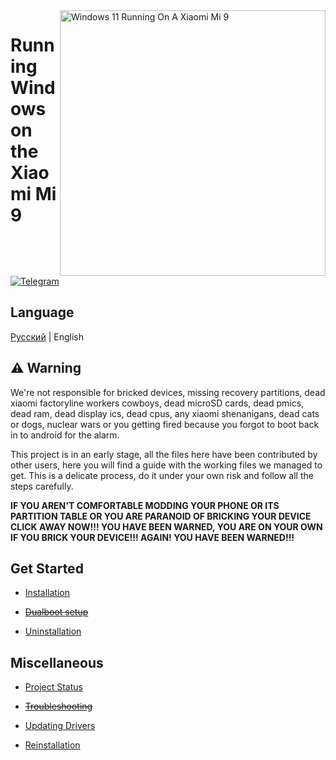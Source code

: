 <img align="right" src="https://raw.githubusercontent.com/woacepheus/Port-Windows-11-Xiaomi-Mi-9/main/cepheus.png" width="425" alt="Windows 11 Running On A Xiaomi Mi 9">

# Running Windows on the Xiaomi Mi 9

[![Telegram](https://img.shields.io/badge/Chat-Telegram-brightgreen.svg?logo=telegram&style=flat-square)](https://t.me/WinOnMi9)

## Language 
[Русский](README-RU.md) | English
## ⚠️ Warning

We're not responsible for bricked devices, missing recovery partitions, dead xiaomi factoryline workers cowboys, dead microSD cards, dead pmics, dead ram, dead display ics, dead cpus, any xiaomi shenanigans, dead cats or dogs, nuclear wars or you getting fired because you forgot to boot back in to android for the alarm.

This project is in an early stage, all the files here have been contributed by other users, here you will find a guide with the working files we managed to get. This is a delicate process, do it under your own risk and follow all the steps carefully.

**IF YOU AREN'T COMFORTABLE MODDING YOUR PHONE OR ITS PARTITION TABLE OR YOU ARE PARANOID OF BRICKING YOUR DEVICE CLICK AWAY NOW!!! YOU HAVE BEEN WARNED, YOU ARE ON YOUR OWN IF YOU BRICK YOUR DEVICE!!! AGAIN! YOU HAVE BEEN WARNED!!!**


## Get Started

- [Installation](guide/install-selection.md)

- ~~[Dualboot setup](guide/dualboot-selection.md)~~
  
- [Uninstallation](guide/uninstall-selection.md)


## Miscellaneous

- [Project Status](https://github.com/qaz6750/XiaoMi9-Drivers/blob/main/Status.md)

- ~~[Troubleshooting](guide/troubleshooting-selection.md)~~

- [Updating Drivers](guide/driver-updating-selection.md)

- [Reinstallation](guide/reinstalling-selection.md)

